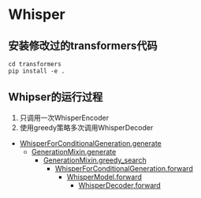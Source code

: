 # Whisper

## 安装修改过的transformers代码
```
cd transformers
pip install -e .
```

## Whipser的运行过程

1. 只调用一次WhisperEncoder
2. 使用greedy策略多次调用WhisperDecoder

- [WhisperForConditionalGeneration.generate](transformers/src/transformers/models/whisper/modeling_whisper.py)
    - [GenerationMixin.generate](transformers/src/transformers/generation/utils.py)
        - [GenerationMixin.greedy_search](transformers/src/transformers/generation/utils.py)
            - [WhisperForConditionalGeneration.forward](transformers/src/transformers/models/whisper/modeling_whisper.py)
                - [WhisperModel.forward](transformers/src/transformers/models/whisper/modeling_whisper.py)
                    - [WhisperDecoder.forward](transformers/src/transformers/models/whisper/modeling_whisper.py)
